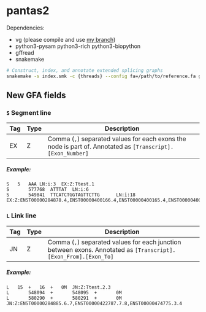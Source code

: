 # pantas2

Dependencies:
* vg (please compile and use [my branch](https://github.com/ldenti/vg/tree/plain-altid))
* python3-pysam python3-rich python3-biopython
* gffread
* snakemake

``` sh
# Construct, index, and annotate extended splicing graphs
snakemake -s index.smk -c {threads} --config fa=/path/to/reference.fa gtf=/path/to/gene/annotation.gtf vcf=/path/to/phased/variants.vcf.gz odir=/path/to/output/directory
```

## New GFA fields

### `S` Segment line

| Tag 	| Type 	| Description 	|
|---	|---	|---	|
| EX 	| Z 	| Comma (`,`) separated values for each exons the node is part of. Annotated as `[Transcript].[Exon_Number]` 	|

##### Example:
```
S	5	AAA	LN:i:3	EX:Z:Ttest.1
S       577768  ATTTAT  LN:i:6
S       549841  TTCATCTGGTAGTTCTTG      LN:i:18 EX:Z:ENST00000284878.4,ENST00000400166.4,ENST00000400165.4,ENST00000400169.4
```

### `L` Link line

| Tag 	| Type 	| Description 	|
|---	|---	|---	|
| JN 	| Z 	| Comma (`,`) separated values for each junction between exons. Annotated as `[Transcript].[Exon_From].[Exon_To]` 	|

##### Example:
```
L	15	+	16	+	0M	JN:Z:Ttest.2.3
L       548094  +       548095  +       0M
L       580290  +       580291  +       0M      JN:Z:ENST00000284885.6.7,ENST00000422787.7.8,ENST00000474775.3.4
```
